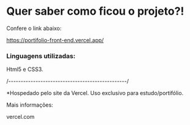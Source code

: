 <h1>Quer saber como ficou o projeto?!</h1>

Confere o link abaixo: 

https://portifolio-front-end.vercel.app/

<h3>Linguagens utilizadas:</h3>

Html5 e CSS3.

/------------------------------------------------/

*Hospedado pelo site da Vercel. Uso exclusivo para estudo/portifólio.

Mais informações: 

vercel.com
